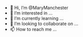 - 👋 Hi, I’m @MaryManchester
- 👀 I’m interested in ...
- 🌱 I’m currently learning ...
- 💞️ I’m looking to collaborate on ...
- 📫 How to reach me ...

<!---
MaryManchester/MaryManchester is a ✨ special ✨ repository because its `README.md` (this file) appears on your GitHub profile.
You can click the Preview link to take a look at your changes.
--->
